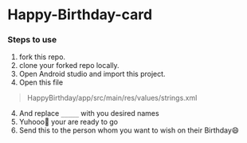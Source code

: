 # Happy-Birthday-card

### Steps to use
1. fork this repo.
2. clone your forked repo locally.
3. Open Android studio and import this project.
4. Open this file
> HappyBirthday/app/src/main/res/values/strings.xml
4. And replace `_____` with you desired names
5. Yuhooo🎉 your are ready to go
6. Send this to the person whom you want to wish on their Birthday😄
